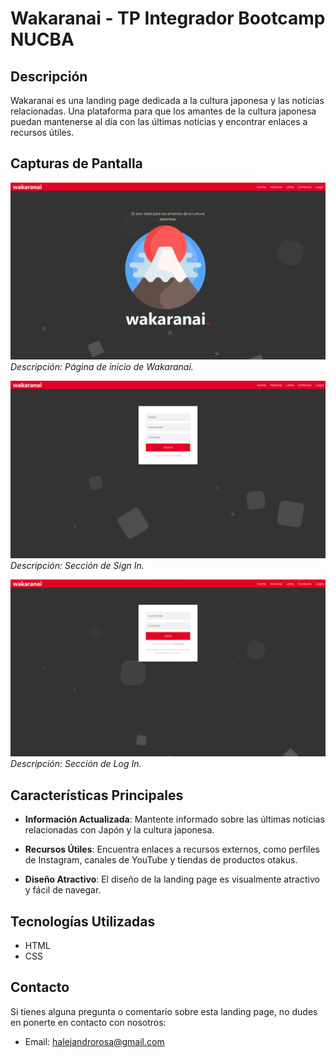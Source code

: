 # Wakaranai - TP Integrador Bootcamp NUCBA

## Descripción

Wakaranai es una landing page dedicada a la cultura japonesa y las noticias relacionadas. Una plataforma para que los amantes de la cultura japonesa puedan mantenerse al día con las últimas noticias y encontrar enlaces a recursos útiles. 

## Capturas de Pantalla

![Captura de Pantalla 1](screenshot1.png)
_Descripción: Página de inicio de Wakaranai._

![Captura de Pantalla 2](screenshot2.png)
_Descripción: Sección de Sign In._

![Captura de Pantalla 3](screenshot3.png)
_Descripción: Sección de Log In._

## Características Principales

- **Información Actualizada**: Mantente informado sobre las últimas noticias relacionadas con Japón y la cultura japonesa.

- **Recursos Útiles**: Encuentra enlaces a recursos externos, como perfiles de Instagram, canales de YouTube y tiendas de productos otakus.

- **Diseño Atractivo**: El diseño de la landing page es visualmente atractivo y fácil de navegar.

## Tecnologías Utilizadas

- HTML
- CSS

## Contacto

Si tienes alguna pregunta o comentario sobre esta landing page, no dudes en ponerte en contacto con nosotros:

- Email: halejandrorosa@gmail.com
